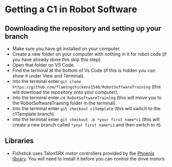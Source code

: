 # Getting a C1 in Robot Software
## Downloading the repository and setting up your branch
* Make sure you have git installed on your computer
* Create a new folder on your computer with nothing in it for robot code (if you have already done this skip this step).
* Open that folder on VS Code.
* Find the terminal at the bottom of Vs Code (if this is hidden you can show it under View and Terminal).
* Into the terminal enter `git clone https://github.com/flamingchickens1540/RobotSoftwareTraining` (this will download the repository onto your computer).
* Into the terminal enter `cd RobotSoftwareTraining` (this will move you to the RobotSoftwareTraining folder in the terminal).
* Into the terminal enter `git checkout c1Template` (this will switch to the c1Template branch).
* Into the terminal enter `git checkout -b *your first name*c1` (this will create a new branch called `*your first name*c1` and then switch to it).
## Libraries
* Fishstick uses TalonSRX motor controllers provided by the [Phoenix library](https://docs.wpilib.org/en/stable/docs/software/vscode-overview/3rd-party-libraries.html#libraries). You will need to install it before you can control the drive motors

